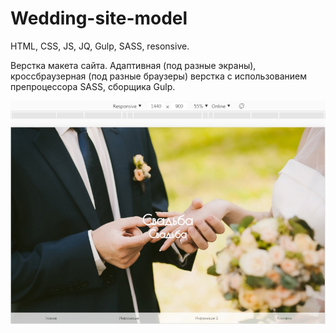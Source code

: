 # Wedding-site-model

HTML, CSS, JS, JQ, Gulp, SASS, resonsive.

Верстка макета сайта. Адаптивная (под разные экраны), кроссбраузерная (под разные браузеры) верстка с использованием препроцессора SASS, сборщика Gulp.

![alt text](https://github.com/AlexJustFly/Wedding-site-model/blob/master/prev-1.jpg)
